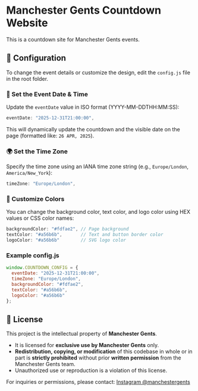 # Manchester Gents Countdown Website

This is a countdown site for Manchester Gents events.

## 🔧 Configuration

To change the event details or customize the design, edit the `config.js` file in the root folder.

### 📅 Set the Event Date & Time
Update the `eventDate` value in ISO format (YYYY-MM-DDTHH:MM:SS):

```js
eventDate: "2025-12-31T21:00:00",
```

This will dynamically update the countdown and the visible date on the page (formatted like: `26 APR, 2025`).

### 🌍 Set the Time Zone
Specify the time zone using an IANA time zone string (e.g., `Europe/London`, `America/New_York`):

```js
timeZone: "Europe/London",
```

### 🎨 Customize Colors
You can change the background color, text color, and logo color using HEX values or CSS color names:

```js
backgroundColor: "#fdfae2", // Page background
textColor: "#a56b6b",       // Text and button border color
logoColor: "#a56b6b"        // SVG logo color
```

### Example config.js
```js
window.COUNTDOWN_CONFIG = {
  eventDate: "2025-12-31T21:00:00",
  timeZone: "Europe/London",
  backgroundColor: "#fdfae2",
  textColor: "#a56b6b",
  logoColor: "#a56b6b"
};
```

## 📄 License

This project is the intellectual property of **Manchester Gents**.

- It is licensed for **exclusive use by Manchester Gents** only.
- **Redistribution, copying, or modification** of this codebase in whole or in part is **strictly prohibited** without prior **written permission** from the Manchester Gents team.
- Unauthorized use or reproduction is a violation of this license.

For inquiries or permissions, please contact: [Instagram @manchestergents](https://instagram.com/manchestergents)